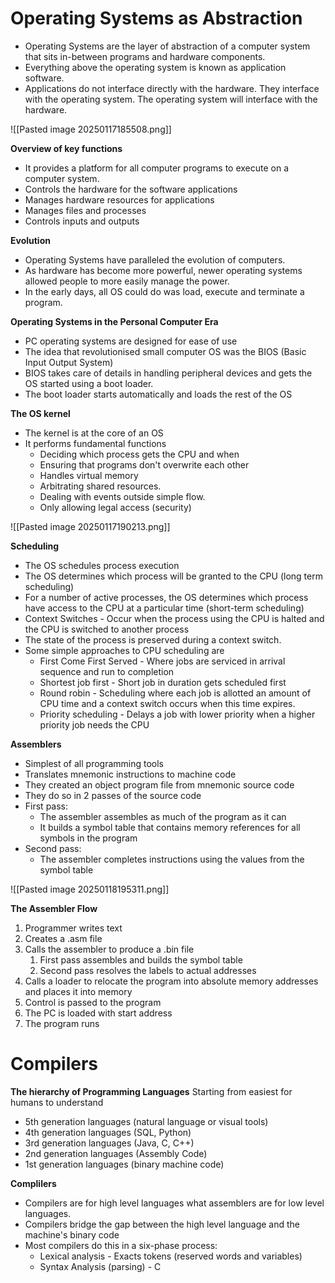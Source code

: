 # Operating Systems as Abstraction

- Operating Systems are the layer of abstraction of a computer system that sits in-between programs and hardware components. 
- Everything above the operating system is known as application software. 
- Applications do not interface directly with the hardware. They interface with the operating system. The operating system will interface with the hardware. 

![[Pasted image 20250117185508.png]]

**Overview of key functions**

- It provides a platform for all computer programs to execute on a computer system. 
- Controls the hardware for the software applications
- Manages hardware resources for applications
- Manages files and processes
- Controls inputs and outputs

**Evolution**

- Operating Systems have paralleled the evolution of computers.
- As hardware has become more powerful, newer operating systems allowed people to more easily manage the power. 
- In the early days, all OS could do was load, execute and terminate a program. 

**Operating Systems in the Personal Computer Era**

- PC operating systems are designed for ease of use
- The idea that revolutionised small computer OS was the BIOS (Basic Input Output System)
- BIOS takes care of details in handling peripheral devices and gets the OS started using a boot loader. 
- The boot loader starts automatically and loads the rest of the OS

**The OS kernel**

- The kernel is at the core of an OS
- It performs fundamental functions
	- Deciding which process gets the CPU and when
	- Ensuring that programs don't overwrite each other
	- Handles virtual memory
	- Arbitrating shared resources. 
	- Dealing with events outside simple flow. 
	- Only allowing legal access (security)

![[Pasted image 20250117190213.png]]

**Scheduling**

- The OS schedules process execution
- The OS determines which process will be granted to the CPU (long term scheduling)
- For a number of active processes, the OS determines which process have access to the CPU at a particular time (short-term scheduling)
- Context Switches - Occur when the process using the CPU is halted and the CPU is switched to another process
- The state of the process is preserved during a context switch. 
- Some simple approaches to CPU scheduling are
	- First Come First Served - Where jobs are serviced in arrival sequence and run to completion
	- Shortest job first - Short job in duration gets scheduled first
	- Round robin - Scheduling where each job is allotted an amount of CPU time and a context switch occurs when this time expires. 
	- Priority scheduling - Delays a job with lower priority when a higher priority job needs the CPU

**Assemblers**

- Simplest of all programming tools
- Translates mnemonic instructions to machine code
- They created an object program file from mnemonic source code
- They do so in 2 passes of the source code
- First pass:
	- The assembler assembles as much of the program as it can
	- It builds a symbol table that contains memory references for all symbols in the program
- Second pass:
	- The assembler completes instructions using the values from the symbol table

![[Pasted image 20250118195311.png]]

**The Assembler Flow**

1) Programmer writes text
2) Creates a .asm file
3) Calls the assembler to produce a .bin file
	1) First pass assembles and builds the symbol table
	2) Second pass resolves the labels to actual addresses
4) Calls a loader to relocate the program into absolute memory addresses and places it into memory
5) Control is passed to the program
6) The PC is loaded with start address
7) The program runs

# Compilers

**The hierarchy of Programming Languages**
Starting from easiest for humans to understand

- 5th generation languages (natural language or visual tools)
- 4th generation languages (SQL, Python)
- 3rd generation languages (Java, C, C++)
- 2nd generation languages (Assembly Code)
- 1st generation languages (binary machine code)

**Complilers**

- Compilers are for high level languages what assemblers are for low level languages. 
- Compilers bridge the gap between the high level language and the machine's binary code
- Most compilers do this in a six-phase process:
	- Lexical analysis - Exacts tokens (reserved words and variables)
	- Syntax Analysis (parsing) - C